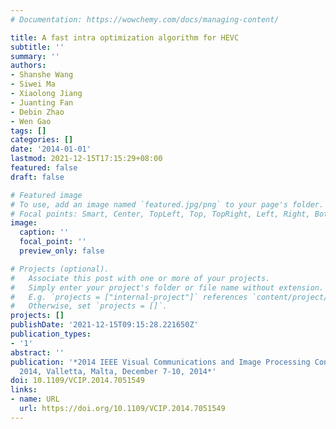 ```yaml
---
# Documentation: https://wowchemy.com/docs/managing-content/

title: A fast intra optimization algorithm for HEVC
subtitle: ''
summary: ''
authors:
- Shanshe Wang
- Siwei Ma
- Xiaolong Jiang
- Juanting Fan
- Debin Zhao
- Wen Gao
tags: []
categories: []
date: '2014-01-01'
lastmod: 2021-12-15T17:15:29+08:00
featured: false
draft: false

# Featured image
# To use, add an image named `featured.jpg/png` to your page's folder.
# Focal points: Smart, Center, TopLeft, Top, TopRight, Left, Right, BottomLeft, Bottom, BottomRight.
image:
  caption: ''
  focal_point: ''
  preview_only: false

# Projects (optional).
#   Associate this post with one or more of your projects.
#   Simply enter your project's folder or file name without extension.
#   E.g. `projects = ["internal-project"]` references `content/project/deep-learning/index.md`.
#   Otherwise, set `projects = []`.
projects: []
publishDate: '2021-12-15T09:15:28.221650Z'
publication_types:
- '1'
abstract: ''
publication: '*2014 IEEE Visual Communications and Image Processing Conference, VCIP
  2014, Valletta, Malta, December 7-10, 2014*'
doi: 10.1109/VCIP.2014.7051549
links:
- name: URL
  url: https://doi.org/10.1109/VCIP.2014.7051549
---
```


